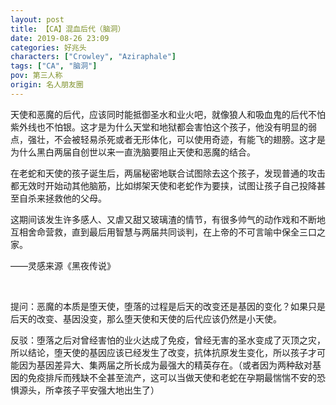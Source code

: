 ```yaml
---
layout: post
title: 【CA】混血后代（脑洞）
date: 2019-08-26 23:09
categories: 好兆头
characters: ["Crowley", "Aziraphale"]
tags: ["CA", "脑洞"]
pov: 第三人称
origin: 名人朋友圈
---
```


天使和恶魔的后代，应该同时能抵御圣水和业火吧，就像狼人和吸血鬼的后代不怕紫外线也不怕银。这才是为什么天堂和地狱都会害怕这个孩子，他没有明显的弱点，强壮，不会被轻易杀死或者无形体化，可以使用奇迹，有能飞的翅膀。这才是为什么黑白两届自创世以来一直洗脑要阻止天使和恶魔的结合。

在老蛇和天使的孩子诞生后，两届秘密地联合试图除去这个孩子，发现普通的攻击都无效时开始动其他脑筋，比如绑架天使和老蛇作为要挟，试图让孩子自己投降甚至自杀来拯救他的父母。

这期间该发生许多感人、又虐又甜又玻璃渣的情节，有很多帅气的动作戏和不断地互相舍命营救，直到最后用智慧与两届共同谈判，在上帝的不可言喻中保全三口之家。

——灵感来源《黑夜传说》

<br>

提问：恶魔的本质是堕天使，堕落的过程是后天的改变还是基因的变化？如果只是后天的改变、基因没变，那么堕天使和天使的后代应该仍然是小天使。

反驳：堕落之后对曾经害怕的业火达成了免疫，曾经无害的圣水变成了灭顶之灾，所以结论，堕天使的基因应该已经发生了改变，抗体抗原发生变化，所以孩子才可能因为基因差异大、集两届之所长成为最强大的精英存在。（或者因为两种敌对基因的免疫排斥而残缺不全甚至流产，这可以当做天使和老蛇在孕期最惴惴不安的恐惧源头，所幸孩子平安强大地出生了）

